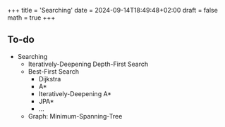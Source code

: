 +++
title = 'Searching'
date = 2024-09-14T18:49:48+02:00
draft = false
math = true
+++

## To-do

- Searching
  - Iteratively-Deepening Depth-First Search
  - Best-First Search
    - Dijkstra
    - A\*
    - Iteratively-Deepening A\*
    - JPA\*
    - ...
  - Graph: Minimum-Spanning-Tree
